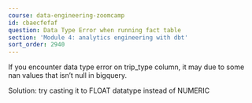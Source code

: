 ```yaml
---
course: data-engineering-zoomcamp
id: cbaecfefaf
question: Data Type Error when running fact table
section: 'Module 4: analytics engineering with dbt'
sort_order: 2940
---
```


If you encounter data type error on trip_type column, it may due to some nan values that isn’t null in bigquery.

Solution: try casting it to FLOAT datatype instead of NUMERIC

